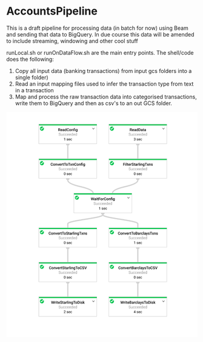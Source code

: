 # AccountsPipeline

This is a draft pipeline for processing data (in batch for now) using Beam and sending that data to BigQuery. In due course this data will be amended to include streaming, windowing and other cool stuff

runLocal.sh or runOnDataFlow.sh are the main entry points. The shell/code does the following:

1) Copy all input data (banking transactions) from input gcs folders into a single folder)
2) Read an input mapping files used to infer the transaction type from text in a transaction
3) Map and process the raw transaction data into categorised transactions, write them to BigQuery and then as csv's to an out GCS folder.

![Graph](/docs/dflow.png)
